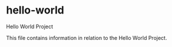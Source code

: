 # hello-world
Hello World Project

This file contains information in relation to the Hello World Project.
